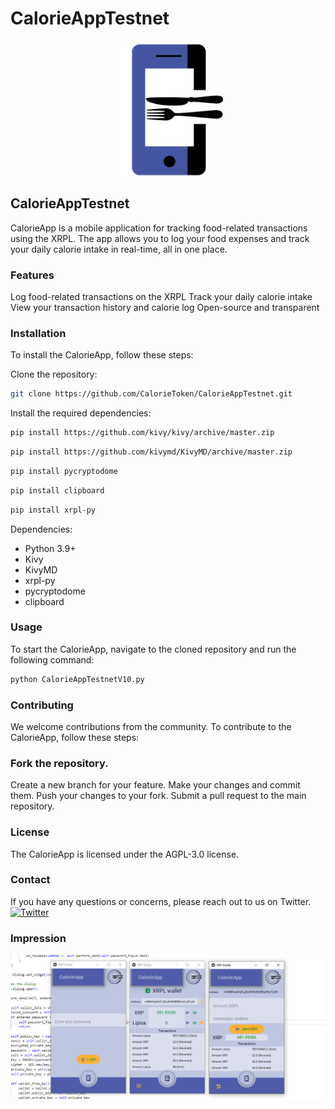 # CalorieAppTestnet

<p align="center">
    <img align="center" src="/Images/CalorieAppLogoTranspa.png" width="175"></img>
</p>


## CalorieAppTestnet
CalorieApp is a mobile application for tracking food-related transactions using the XRPL. The app allows you to log your food expenses and track your daily calorie intake in real-time, all in one place.

### Features
Log food-related transactions on the XRPL
Track your daily calorie intake
View your transaction history and calorie log
Open-source and transparent

### Installation
To install the CalorieApp, follow these steps:

Clone the repository:
```bash
git clone https://github.com/CalorieToken/CalorieAppTestnet.git
```

Install the required dependencies:
```bash
pip install https://github.com/kivy/kivy/archive/master.zip
```
```bash
pip install https://github.com/kivymd/KivyMD/archive/master.zip
```
```bash
pip install pycryptodome
```
```bash
pip install clipboard
```
```bash
pip install xrpl-py
```
Dependencies:
* Python 3.9+
* Kivy
* KivyMD
* xrpl-py
* pycryptodome
* clipboard

### Usage
To start the CalorieApp, navigate to the cloned repository and run the following command:
```bash
python CalorieAppTestnetV10.py
```
### Contributing
We welcome contributions from the community. To contribute to the CalorieApp, follow these steps:

### Fork the repository.
Create a new branch for your feature.
Make your changes and commit them.
Push your changes to your fork.
Submit a pull request to the main repository.

### License
The CalorieApp is licensed under the AGPL-3.0 license.

### Contact
If you have any questions or concerns, please reach out to us on Twitter.
[![Twitter](https://img.shields.io/twitter/follow/CalorieToken?label=follow&logo=twitter&style=flat&color=brightgreen)](https://twitter.com/CalorieToken)

### Impression
<p align="center">
    <img align="center" src="/Images/ImpressionCalorieAppTestnetV10.png" width="555"></img>
</p>
